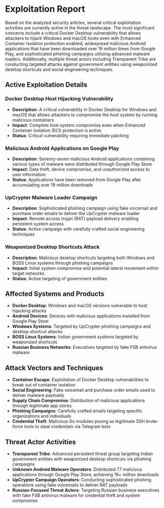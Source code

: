 # Exploitation Report

Based on the analyzed security articles, several critical exploitation activities are currently active in the threat landscape. The most significant concerns include a critical Docker Desktop vulnerability that allows attackers to hijack Windows and macOS hosts even with Enhanced Container Isolation protection enabled, widespread malicious Android applications that have been downloaded over 19 million times from Google Play, and sophisticated phishing campaigns utilizing advanced malware loaders. Additionally, multiple threat actors including Transparent Tribe are conducting targeted attacks against government entities using weaponized desktop shortcuts and social engineering techniques.

## Active Exploitation Details

### Docker Desktop Host Hijacking Vulnerability
- **Description**: A critical vulnerability in Docker Desktop for Windows and macOS that allows attackers to compromise the host system by running malicious containers
- **Impact**: Complete host system compromise even when Enhanced Container Isolation (ECI) protection is active
- **Status**: Critical vulnerability requiring immediate patching

### Malicious Android Applications on Google Play
- **Description**: Seventy-seven malicious Android applications containing various types of malware were distributed through Google Play Store
- **Impact**: Data theft, device compromise, and unauthorized access to user information
- **Status**: Applications have been removed from Google Play after accumulating over 19 million downloads

### UpCrypter Malware Loader Campaign
- **Description**: Sophisticated phishing campaign using fake voicemail and purchase order emails to deliver the UpCrypter malware loader
- **Impact**: Remote access trojan (RAT) payload delivery enabling persistent system access
- **Status**: Active campaign with carefully crafted social engineering techniques

### Weaponized Desktop Shortcuts Attack
- **Description**: Malicious desktop shortcuts targeting both Windows and BOSS Linux systems through phishing campaigns
- **Impact**: Initial system compromise and potential lateral movement within target networks
- **Status**: Active targeting of government entities

## Affected Systems and Products

- **Docker Desktop**: Windows and macOS versions vulnerable to host hijacking attacks
- **Android Devices**: Devices with malicious applications installed from Google Play Store
- **Windows Systems**: Targeted by UpCrypter phishing campaigns and desktop shortcut attacks
- **BOSS Linux Systems**: Indian government systems targeted by weaponized shortcuts
- **Russian Business Networks**: Executives targeted by fake FSB antivirus malware

## Attack Vectors and Techniques

- **Container Escape**: Exploitation of Docker Desktop vulnerabilities to break out of container isolation
- **Social Engineering**: Fake voicemail and purchase order emails used to deliver malware payloads
- **Supply Chain Compromise**: Distribution of malicious applications through legitimate app stores
- **Phishing Campaigns**: Carefully crafted emails targeting specific organizations and individuals
- **Credential Theft**: Malicious Go modules posing as legitimate SSH brute-force tools to steal credentials via Telegram bots

## Threat Actor Activities

- **Transparent Tribe**: Advanced persistent threat group targeting Indian government entities with weaponized desktop shortcuts via phishing campaigns
- **Unknown Android Malware Operators**: Distributed 77 malicious applications through Google Play Store, achieving 19+ million downloads
- **UpCrypter Campaign Operators**: Conducting sophisticated phishing operations using fake voicemails to deliver RAT payloads
- **Russian-Focused Threat Actors**: Targeting Russian business executives with fake FSB antivirus malware for credential theft and system compromise